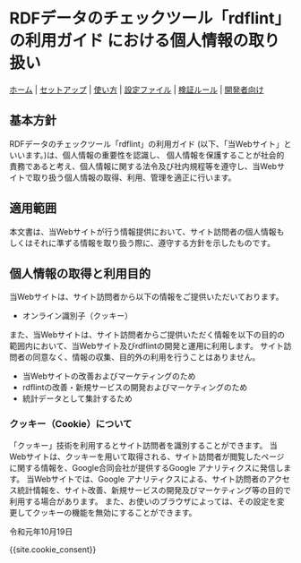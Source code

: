 # RDFデータのチェックツール「rdflint」の利用ガイド における個人情報の取り扱い

[ホーム](index.md) |
[セットアップ](setup.md) |
[使い方](usage.md) |
[設定ファイル](config.md) |
[検証ルール](rules.md) |
[開発者向け](developer.md)

## 基本方針

RDFデータのチェックツール「rdflint」の利用ガイド (以下、「当Webサイト」といいます。)は、個人情報の重要性を認識し、
個人情報を保護することが社会的責務であると考え、個人情報に関する法令及び社内規程等を遵守し、当Webサイトで取り扱う個人情報の取得、利用、管理を適正に行います。

## 適用範囲

本文書は、当Webサイトが行う情報提供において、サイト訪問者の個人情報もしくはそれに準ずる情報を取り扱う際に、遵守する方針を示したものです。

## 個人情報の取得と利用目的

当Webサイトは、サイト訪問者から以下の情報をご提供いただいております。

- オンライン識別子（クッキー）

また、当Webサイトは、サイト訪問者からご提供いただく情報を以下の目的の範囲内において、当Webサイト及びrdflintの開発と運用に利用します。
サイト訪問者の同意なく、情報の収集、目的外の利用を行うことはありません。

- 当Webサイトの改善およびマーケティングのため
- rdflintの改善・新規サービスの開発およびマーケティングのため
- 統計データとして集計するため

### クッキー（Cookie）について

「クッキー」技術を利用するとサイト訪問者を識別することができます。
当Webサイトは、クッキーを用いて取得される、サイト訪問者が閲覧したページに関する情報を、Google合同会社が提供するGoogle アナリティクスに発信します。
当Webサイトでは、Google アナリティクスによる、サイト訪問者のアクセス統計情報を、サイト改善、新規サービスの開発及びマーケティング等の目的で利用する場合があります。
また、お使いのブラウザによっては、その設定を変更してクッキーの機能を無効にすることができます。

令和元年10月19日

{{site.cookie_consent}}
